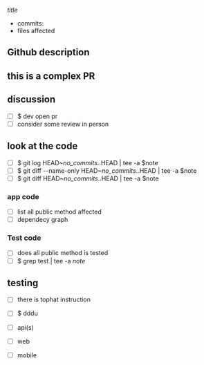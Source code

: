 _title_

- commits:
- files affected

Github description
------------------

>>>
>>>

this is a complex PR
--------------------

## discussion
- [ ] $ dev open pr
- [ ] consider some review in person

## look at the code
- [ ] $ git log HEAD~_no_commits_..HEAD | tee -a $note
- [ ] $ git diff --name-only HEAD~_no_commits_..HEAD | tee -a $note
- [ ] $ git diff HEAD~_no_commits_..HEAD | tee -a $note

### app code
- [ ] list all public method affected
- [ ] dependecy graph

### Test code
- [ ] does all public method is tested
- [ ] $ grep test | tee -a _note_

## testing
- [ ] there is tophat instruction
- [ ] $ dddu
- [ ] api(s)
- [ ] web
- [ ] mobile



